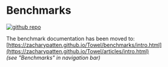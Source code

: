 # Benchmarks

<a href="https://github.com/ZacharyPatten/Towel" alt="Github Repository"><img alt="github repo" src="https://img.shields.io/badge/github-repo-black?logo=github&amp;style=flat" title="Go To Github Repo" alt="Github Repository"></a>

The benchmark documentation has been moved to:<br/>
[https://zacharypatten.github.io/Towel/benchmarks/intro.html](https://zacharypatten.github.io/Towel/articles/intro.html)<br/>
_(see "Benchmarks" in navigation bar)_
